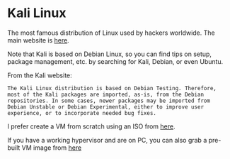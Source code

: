 # Kali Linux

The most famous distribution of Linux used by hackers worldwide. The main website is [here](https://www.kali.org/).

Note that Kali is based on Debian Linux, so you can find tips on setup, package management, etc. by searching for Kali, Debian, or even Ubuntu.

From the Kali website:


```The Kali Linux distribution is based on Debian Testing. Therefore, most of the Kali packages are imported, as-is, from the Debian repositories. In some cases, newer packages may be imported from Debian Unstable or Debian Experimental, either to improve user experience, or to incorporate needed bug fixes.```

I prefer create a VM from scratch using an ISO from [here](https://www.kali.org/get-kali/#kali-installer-images).

If you have a working hypervisor and are on PC, you can also grab a pre-built VM image from [here](https://www.kali.org/get-kali/#kali-virtual-machines)

